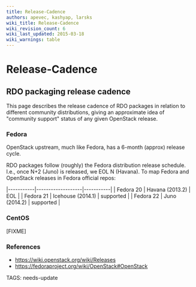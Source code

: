 ```yaml
---
title: Release-Cadence
authors: apevec, kashyap, larsks
wiki_title: Release-Cadence
wiki_revision_count: 6
wiki_last_updated: 2015-03-18
wiki_warnings: table
---
```


# Release-Cadence

## RDO packaging release cadence

This page describes the release cadence of RDO packages in relation to different community distributions, giving an approximate idea of "community support" status of any given OpenStack release.

### Fedora

OpenStack upstream, much like Fedora, has a 6-month (approx) release cycle.

RDO packages follow (roughly) the Fedora distribution release schedule. I.e., once N+2 (Juno) is released, we EOL N (Havana). To map Fedora and OpenStack releases in Fedora official repos:

|-----------|-------------------|-----------|
| Fedora 20 | Havana (2013.2)   | EOL       |
| Fedora 21 | Icehouse (2014.1) | supported |
| Fedora 22 | Juno (2014.2)     | supported |

### CentOS

[FIXME]

### References

*   <https://wiki.openstack.org/wiki/Releases>
*   <https://fedoraproject.org/wiki/OpenStack#OpenStack>

TAGS: needs-update

